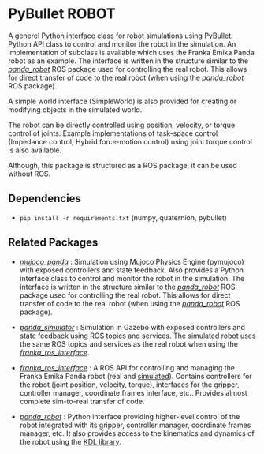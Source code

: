 # PyBullet ROBOT

<!-- ![PyPI pyversions](https://img.shields.io/pypi/pyversions/ansicolortags.svg) -->

A generel Python interface class for robot simulations using [PyBullet](https://www.pybullet.org). Python API class to control and monitor the robot in the simulation.
An implementation of subclass is available which uses the Franka Emika Panda robot as an example. The interface is written in the structure similar to the [_panda_robot_](https://github.com/justagist/panda_robot) ROS package used for controlling the real robot. This allows for direct transfer of code to the real robot (when using the [_panda_robot_](https://github.com/justagist/panda_robot) ROS package).

A simple world interface (SimpleWorld) is also provided for creating or modifying objects in the simulated world.

The robot can be directly controlled using position, velocity, or torque control of joints. Example implementations of task-space control (Impedance control, Hybrid force-motion control) using joint torque control is also available.

Although, this package is structured as a ROS package, it can be used without ROS.

## Dependencies

- `pip install -r requirements.txt` (numpy, quaternion, pybullet)

## Related Packages

- [_mujoco_panda_](https://github.com/justagist/mujoco_panda) : Simulation using Mujoco Physics Engine (pymujoco) with exposed controllers and state feedback. Also provides a Python interface class to control and monitor the robot in the simulation. The interface is written in the structure similar to the [_panda_robot_](https://github.com/justagist/panda_robot) ROS package used for controlling the real robot. This allows for direct transfer of code to the real robot (when using the [_panda_robot_](https://github.com/justagist/panda_robot) ROS package).

- [_panda_simulator_](https://github.com/justagist/panda_simulator) : Simulation in Gazebo with exposed controllers and state feedback using ROS topics and services. The simulated robot uses the same ROS topics and services as the real robot when using the [_franka_ros_interface_](https://github.com/justagist/franka_ros_interface).
- [_franka_ros_interface_](https://github.com/justagist/franka_ros_interface) : A ROS API for controlling and managing the Franka Emika Panda robot (real and [simulated](https://github.com/justagist/panda_simulator)). Contains controllers for the robot (joint position, velocity, torque), interfaces for the gripper, controller manager, coordinate frames interface, etc.. Provides almost complete sim-to-real transfer of code.
- [_panda_robot_](https://github.com/justagist/panda_robot) : Python interface providing higher-level control of the robot integrated with its gripper, controller manager, coordinate frames manager, etc. It also provides access to the kinematics and dynamics of the robot using the [KDL library](http://wiki.ros.org/kdl).
